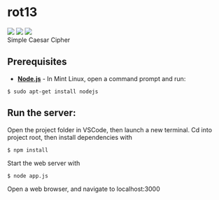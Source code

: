 # rot13
![](https://img.shields.io/github/repo-size/timburr1/rot13)
![](https://img.shields.io/github/contributors/timburr1/rot13)
![](https://img.shields.io/github/last-commit/timburr1/rot13)
<br>Simple Caesar Cipher

## Prerequisites
* [**Node.js**](https://nodejs.org/) - In Mint Linux, open a command prompt and run:
```
$ sudo apt-get install nodejs
```


## Run the server:
Open the project folder in VSCode, then launch a new terminal. Cd into project root, then install dependencies with 
```
$ npm install
```
Start the web server with
```
$ node app.js
```
Open a web browser, and navigate to localhost:3000

